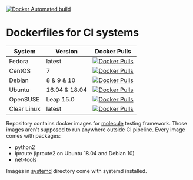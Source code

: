 [![Docker Automated build](https://img.shields.io/docker/automated/paulfantom/fedora-molecule.svg)](https://img.shields.io/docker/automated/paulfantom/fedora-molecule.svg)

# Dockerfiles for CI systems

| System | Version | Docker Pulls  |
| ------ | ------- | ------------- |
| Fedora | latest | [![Docker Pulls](https://img.shields.io/docker/pulls/paulfantom/fedora-molecule.svg)](https://hub.docker.com/r/paulfantom/fedora-molecule) |
| CentOS | 7 | [![Docker Pulls](https://img.shields.io/docker/pulls/paulfantom/centos-molecule.svg)](https://hub.docker.com/r/paulfantom/centos-molecule) |
| Debian | 8 & 9 & 10 |[![Docker Pulls](https://img.shields.io/docker/pulls/paulfantom/debian-molecule.svg)](https://hub.docker.com/r/paulfantom/debian-molecule) |
| Ubuntu | 16.04 & 18.04 | [![Docker Pulls](https://img.shields.io/docker/pulls/paulfantom/ubuntu-molecule.svg)](https://hub.docker.com/r/paulfantom/ubuntu-molecule) |
| OpenSUSE | Leap 15.0 | [![Docker Pulls](https://img.shields.io/docker/pulls/paulfantom/opensuse-molecule.svg)](https://hub.docker.com/r/paulfantom/opensuse-molecule) |
| Clear Linux | latest | [![Docker Pulls](https://img.shields.io/docker/pulls/paulfantom/clearlinux-molecule.svg)](https://hub.docker.com/r/paulfantom/clearlinux-molecule) |

Repository contains docker images for [molecule](https://github.com/metacloud/molecule) testing framework. Those images aren't supposed to run anywhere outside CI pipeline.
Every image comes with packages:
- python2
- iproute (iproute2 on Ubuntu 18.04 and Debian 10)
- net-tools

Images in [systemd](systemd) directory come with systemd installed.
